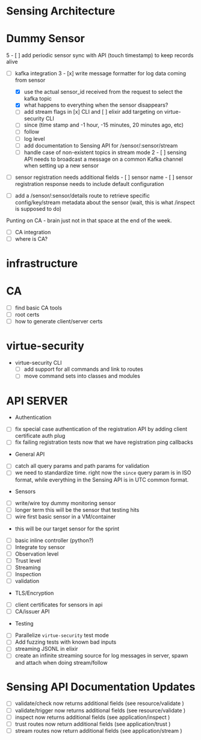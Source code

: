 
# Sensing Architecture


# Dummy Sensor

5 - [ ] add periodic sensor sync with API (touch timestamp) to keep records alive
  - [ ] kafka integration
3   - [x] write message formatter for log data coming from sensor
	- [x] use the actual sensor_id received from the request to select the kafka topic
	- [x] what happens to everything when the sensor disappears?
	- [ ] add stream flags in [x] CLI and [ ] elixir add targeting on virtue-security CLI
	 - [ ] since (time stamp and -1 hour, -15 minutes, 20 minutes ago, etc)
	 - [ ] follow
	 - [ ] log level
	 - [ ] add documentation to Sensing API for /sensor/:sensor/stream
    - [ ] handle case of non-existent topics in stream mode
2  - [ ] sensing API needs to broadcast a message on a common Kafka channel when setting up a new sensor
   - [ ] sensor registration needs additional fields
    - [ ] sensor name
    - [ ] sensor registration response needs to include default configuration
   - [ ] add a /sensor/:sensor/details route to retrieve specific config/key/stream metadata about the sensor (wait, this is what /inspect is supposed to do)


Punting on CA - brain just not in that space at the end of the week.

 - [ ] CA integration
 - [ ] where is CA?
 
# infrastructure


# CA
 
 - [ ] find basic CA tools
 - [ ] root certs
 - [ ] how to generate client/server certs
  
# virtue-security


- virtue-security CLI
  - [ ] add support for all commands and link to routes
  - [ ] move command sets into classes and modules
  
# API SERVER

 - Authentication
  - [ ] fix special case authentication of the registration API by adding client certificate auth plug
  - [ ] fix failing registration tests now that we have registration ping callbacks
 - General API
  - [ ] catch all query params and path params for validation
   - [ ] we need to standardize time. right now the `since` query param is in ISO format, while everything in the Sensing
         API is in UTC common format.
 - Sensors
  - [ ] write/wire toy dummy monitoring sensor
   - [ ] longer term this will be the sensor that testing hits
  - [ ] wire first basic sensor in a VM/container
   - this will be our target sensor for the sprint
   - [ ] basic inline controller (python?)
  - [ ] Integrate toy sensor
   - [ ] Observation level
   - [ ] Trust level
   - [ ] Streaming
   - [ ] Inspection
   - [ ] validation
 - TLS/Encryption
  - [ ] client certificates for sensors in api
  - [ ] CA/issuer API
 - Testing
  - [ ] Parallelize `virtue-security` test mode
  - [ ] Add fuzzing tests with known bad inputs
  - [ ] streaming JSONL in elixir
   - [ ] create an infinite streaming source for log messages in server, spawn and attach when doing stream/follow
 
# Sensing API Documentation Updates

 - [ ] validate/check now returns additional fields (see resource/validate )
 - [ ] validate/trigger now returns additional fields (see resource/validate )
 - [ ] inspect now returns additional fields (see application/inspect )
 - [ ] trust routes now return additional fields (see application/trust )
 - [ ] stream routes now return additional fields (see application/stream )